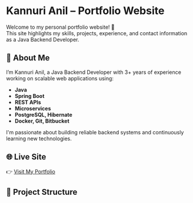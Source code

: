 # Kannuri Anil – Portfolio Website

Welcome to my personal portfolio website! 👋  
This site highlights my skills, projects, experience, and contact information as a Java Backend Developer.

## 🚀 About Me

I’m Kannuri Anil, a Java Backend Developer with 3+ years of experience working on scalable web applications using:

- **Java**
- **Spring Boot**
- **REST APIs**
- **Microservices**
- **PostgreSQL, Hibernate**
- **Docker, Git, Bitbucket**

I'm passionate about building reliable backend systems and continuously learning new technologies.

## 🌐 Live Site

👉 [Visit My Portfolio](https://kannuri-anil.github.io)

## 📁 Project Structure